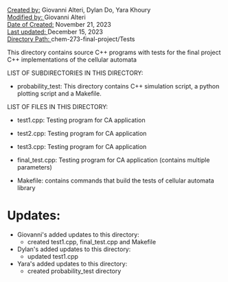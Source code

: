 <u>Created by:</u> Giovanni Alteri, Dylan Do, Yara Khoury<br>
<u>Modified by: </u> Giovanni Alteri<br>
<u>Date of Created:</u> November 21, 2023 <br>
<u>Last updated: </u> December 15, 2023 <br>
<u>Directory Path: </u> chem-273-final-project/Tests

This directory contains source C++ programs with tests for the final project C++ implementations
of the cellular automata


LIST OF SUBDIRECTORIES IN THIS DIRECTORY:
- probability_test: This directory contains C++ simulation script, a python plotting script and a Makefile.

LIST OF FILES IN THIS DIRECTORY:
- test1.cpp: Testing program for CA application
	
- test2.cpp: Testing program for CA application
		
- test3.cpp: Testing program for CA application
		
- final_test.cpp: Testing program for CA application (contains multiple parameters)

- Makefile: contains commands that build the tests of cellular automata library


# Updates:
- Giovanni's added updates to this directory:
    - created test1.cpp, final_test.cpp and Makefile
- Dylan's added updates to this directory:
    - updated test1.cpp
- Yara's added updates to this directory:
    - created probability_test directory
